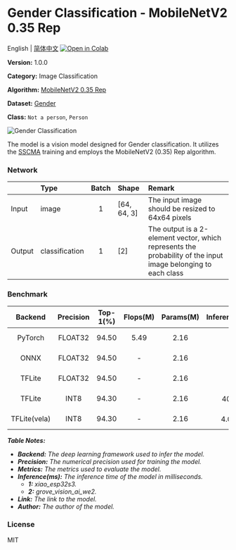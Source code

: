 # Gender Classification - MobileNetV2 0.35 Rep

English | [简体中文](../zh_CN/Gender_Classification_MobileNetV2_0.35_Rep_64.md) [![Open in Colab](https://colab.research.google.com/assets/colab-badge.svg)](https://colab.research.google.com/github/seeed-studio/sscma-model-zoo/blob/main/notebooks/en/Gender_Classification_MobileNetV2_0.35_Rep_64.ipynb)

**Version:** 1.0.0

**Category:** Image Classification

**Algorithm:** [MobileNetV2 0.35 Rep](https://github.com/Seeed-Studio/ModelAssistant/blob/main/configs/classification/mobnetv2_0.35_rep_1bx16_300e_custom.py)

**Dataset:** [Gender](https://universe.roboflow.com/seeed-studio-e2fso/gender-8vbxd)

**Class:** `Not a person`, `Person`

![Gender Classification](https://files.seeedstudio.com/sscma/static/gender_cls.png)

The model is a vision model designed for Gender classification. It utilizes the [SSCMA](https://github.com/Seeed-Studio/ModelAssistant) training and employs the MobileNetV2 (0.35) Rep algorithm.

### Network 

|        | Type           |  Batch  | Shape       | Remark                                                                                                        |
|:-------|:---------------|:-------:|:------------|:--------------------------------------------------------------------------------------------------------------|
| Input  | image          |    1    | [64, 64, 3] | The input image should be resized to 64x64 pixels                                                             |
| Output | classification |    1    | [2]         | The output is a 2-element vector, which represents the probability of the input image belonging to each class |
### Benchmark

|   Backend    |  Precision  |  Top-1(%)  |  Flops(M)  |  Params(M)  |   Inference(ms)   |                                                                            Download                                                                             |    Author    |
|:------------:|:-----------:|:----------:|:----------:|:-----------:|:-----------------:|:---------------------------------------------------------------------------------------------------------------------------------------------------------------:|:------------:|
|   PyTorch    |   FLOAT32   |   94.50    |    5.49    |    2.16     |         -         |       [Link](https://files.seeedstudio.com/sscma/model_zoo/classification/gender/mbv2_0.35_rep_gender_sha1_62336a001f0cd58d2ac8ed5a6823b9ac7374f276.pth)        | Seeed Studio |
|     ONNX     |   FLOAT32   |   94.50    |     -      |    2.16     |         -         |         [Link](https://files.seeedstudio.com/sscma/model_zoo/classification/gender/mbv2_0.35_rep_gender_a9031151303fb4eaeae99262d26c0719a7bca7d7.onnx)          | Seeed Studio |
|    TFLite    |   FLOAT32   |   94.50    |     -      |    2.16     |         -         |        [Link](https://files.seeedstudio.com/sscma/model_zoo/classification/gender/mbv2_0.35_rep_gender_5e6dc80bd5f3ddb429326a27f767816d998c919b.tflite)         | Seeed Studio |
|    TFLite    |    INT8     |   94.30    |     -      |    2.16     | 40<sup>(1)</sup>  |   [Link](https://files.seeedstudio.com/sscma/model_zoo/classification/gender/mbv2_0.35_rep_gender_int8_sha1_2bc5677615f8aeb41bffe21e25de6d01f91c3a41.tflite)    | Seeed Studio |
| TFLite(vela) |    INT8     |   94.30    |     -      |    2.16     | 4.0<sup>(2)</sup> | [Link](https://files.seeedstudio.com/sscma/model_zoo/classification/gender/mbv2_0.35_rep_gender_int8_sha1_2bc5677615f8aeb41bffe21e25de6d01f91c3a41_vela.tflite) | Seeed Studio |

***Table Notes:***

- ***Backend:** The deep learning framework used to infer the model.*
- ***Precision:** The numerical precision used for training the model.*
- ***Metrics:** The metrics used to evaluate the model.*
- ***Inference(ms):** The inference time of the model in milliseconds.*
  - ***1:** xiao_esp32s3.*
  - ***2:** grove_vision_ai_we2.*
- ***Link:** The link to the model.*
- ***Author:** The author of the model.*

### License

MIT

